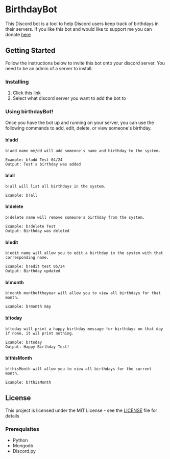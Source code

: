 # BirthdayBot
This Discord bot is a tool to help Discord users keep track of birthdays in their servers. If you like this bot and would like to support me you can
donate [here](https://www.paypal.com/cgi-bin/webscr?cmd=_donations&business=FV3CH35QBDSAJ&currency_code=USD&source=url)

## Getting Started
Follow the instructions below to invite this bot onto your discord server. 
You need to be an admin of a server to install. 

### Installing
1. Click this [link](https://discord.com/api/oauth2/authorize?client_id=701412155853111317&permissions=8&scope=bot)
2. Select what discord server you want to add the bot to

### Using birthdayBot!

Once you have the bot up and running on your server, you can use the following commands to add, edit, delete, or view someone's birthday.

#### b!add
 ```
 b!add name mm/dd will add someone's name and birthday to the system.

Example: b!add Test 04/24
Output: Test's birthday was added
```

#### b!all
 ```
 b!all will list all birthdays in the system.

Example: b!all
```

#### b!delete
 ```
 b!delete name will remove someone's birthday from the system.

Example: b!delete Test
Output: Birthday was deleted
```

#### b!edit
 ```
b!edit name will allow you to edit a birthday in the system with that corresponding name.

Example: b!edit test 05/24
Output: Birthday updated
```

#### b!month
 ```
b!month monthoftheyear will allow you to view all birthdays for that month.

Example: b!month may 
```

#### b!today
 ```
 b!today will print a happy birthday message for birthdays on that day if none, it wil print nothing.

Example: b!today 
Output: Happy Birthday Test!
```

#### b!thisMonth
 ```
b!thisMonth will allow you to view all birthdays for the current month.

Example: b!thisMonth
```
## License

This project is licensed under the MIT License - see the [LICENSE](LICENSE) file for details

### Prerequisites

* Python
* Mongodb
* Discord.py 

